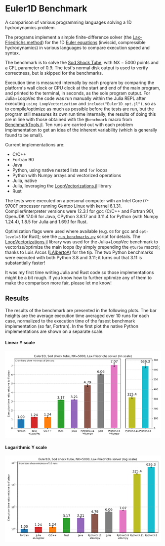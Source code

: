 # Euler1D Benchmark
A comparison of various programming languages solving a 1D hydrodynamics problem.

The programs implement a simple finite-difference solver (the [Lax-Friedrichs method](https://en.wikipedia.org/wiki/Lax%E2%80%93Friedrichs_method)) for the 1D [Euler equations](https://en.wikipedia.org/wiki/Euler_equations_(fluid_dynamics)) (inviscid, compressible hydrodynamics) in various languages to compare execution speed and syntax.

The benchmark is to solve the [Sod Shock Tube](https://en.wikipedia.org/wiki/Sod_shock_tube), with NX = 5000 points and a CFL parameter of 0.9. The test's normal disk output is used to verify correctness, but is skipped for the benchmarks.

Execution time is measured internally by each program by comparing the platform's wall clock or CPU clock at the start and end of the main program, and printed to the terminal, in seconds, as the sole program output. For Julia+LoopVec the code was run manually within the Julia REPL after executing `using LoopVectorization` and `include("Euler1D_opt.jl")`, so as to compile/optimize as much as possible before the tests are run, but the program still measures its own run time internally; the results of doing this are in line with those obtained with the `@benchmark` macro from [BenchmarkTools.jl](https://github.com/JuliaCI/BenchmarkTools.jl). Ten runs are carried out with each problem implementation to get an idea of the inherent variability (which is generally found to be small).

Current implementations are:

- C/C++
- Fortran 90 
- Java
- Python, using native nested lists and `for` loops
- Python with Numpy arrays and vectorized operations
- Julia, native
- Julia, leveraging the [LoopVectorizations.jl](https://github.com/JuliaSIMD/LoopVectorization.jl) library
- Rust

The tests were executed on a personal computer with an Intel Core i7-9700F processor running Gentoo Linux with kernel 6.1.31. Compiler/interpreter versions were 12.3.1 for gcc (C/C++ and Fortran 90), OpenJDK 17.0.6 for Java, CPython 3.8.17 and 3.11.4 for Python (with Numpy 1.24.4), 1.8.5 for Julia and 1.69.1 for Rust.

Optimization flags were used where available (e.g. `O3` for gcc and `opt-level=3` for Rust); see the [`run_benchmarks.py`](https://github.com/meithan/Euler1D_Benchmark/blob/main/run_benchmarks.py) script for details. The [LoopVectorizations.jl](https://github.com/JuliaCI/BenchmarkTools.jl) library was used for the Julia+LoopVec benchmark to vectorize/optimize the main loops (by simply prepending the `@turbo` macro); thanks to Luis Arcos ([LAlbertoA](https://github.com/LAlbertoA)) for the tip. The two Python benchmarks were executed with both Python 3.8 and 3.11; it turns out that 3.11 is substantially faster!

It was my first time writing Julia and Rust code so those implementations might be a bit rough. If you know how to further optimize any of them to make the comparison more fair, please let me know!

## Results

The results of the benchmark are presented in the following plots. The bar heights are the average execution time averaged over 10 runs for each case, normalized to the execution time of the fasest benchmark implementation (so far, Fortran). In the first plot the native Python implementations are shown on a separate scale.

#### **Linear** Y scale
![Lin scale](https://github.com/meithan/Euler1D_Benchmark/blob/main/benchmark_lin.png)


#### **Logarithmic** Y scale
![Log scale](https://github.com/meithan/Euler1D_Benchmark/blob/main/benchmark_log.png)

